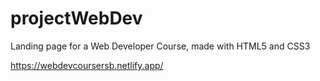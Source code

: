 # projectWebDev

Landing page for a Web Developer Course, made with HTML5 and CSS3

https://webdevcoursersb.netlify.app/
